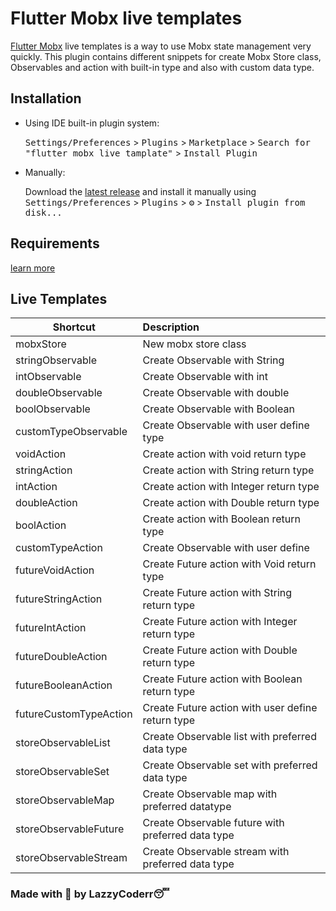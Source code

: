# Flutter Mobx live templates

[Flutter Mobx](https://github.com/mobxjs/mobx.dart) live templates is a way to use Mobx state management very quickly. This plugin contains different snippets for create Mobx Store class, Observables and action with built-in type and also with custom data type.

## Installation

- Using IDE built-in plugin system:

  <kbd>Settings/Preferences</kbd> > <kbd>Plugins</kbd> > <kbd>Marketplace</kbd> > <kbd>Search for "flutter mobx live tamplate"</kbd> >
  <kbd>Install Plugin</kbd>

- Manually:

  Download the [latest release](https://github.com/LazzyCoderr/flutter-mobx-live-template/releases/latest) and install it manually using
  <kbd>Settings/Preferences</kbd> > <kbd>Plugins</kbd> > <kbd>⚙️</kbd> > <kbd>Install plugin from disk...</kbd>

## Requirements

[Mobx]: https://github.com/mobxjs/mobx.dart
[learn more](https://www.jetbrains.org/intellij/sdk/docs/basics/getting_started/build_number_ranges.html)


## Live Templates

| Shortcut   |      Description      |
|----------|:-------------|
| mobxStore | New mobx store class |
| stringObservable | Create Observable with String |
| intObservable | Create Observable with int |
| doubleObservable | Create Observable with double |
| boolObservable | Create Observable with Boolean |
| customTypeObservable | Create Observable with user define type |
| voidAction | Create action with void return type |
| stringAction | Create action with String return type |
| intAction | Create action with Integer return type |
| doubleAction | Create action with Double return type |
| boolAction | Create action with Boolean return type |
| customTypeAction | Create Observable with user define |
| futureVoidAction | Create Future action with Void return type |
| futureStringAction | Create Future action with String return type |
| futureIntAction | Create Future action with Integer return type |
| futureDoubleAction | Create Future action with Double return type |
| futureBooleanAction | Create Future action with Boolean return type |
| futureCustomTypeAction | Create Future action with user define return type |
| storeObservableList |	Create Observable list with preferred data type
| storeObservableSet |	Create Observable set with preferred data type
| storeObservableMap |	Create Observable map with preferred datatype
| storeObservableFuture |	Create Observable future with preferred data type
| storeObservableStream |	Create Observable stream with preferred data type


### Made with :blue_heart: by LazzyCoderr:sleeping:










